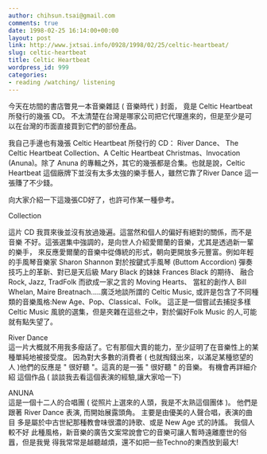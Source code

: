 ```yaml
---
author: chihsun.tsai@gmail.com
comments: true
date: 1998-02-25 16:14:00+00:00
layout: post
link: http://www.jxtsai.info/0928/1998/02/25/celtic-heartbeat/
slug: celtic-heartbeat
title: Celtic Heartbeat
wordpress_id: 999
categories:
- reading /watching/ listening
---
```


今天在坊間的書店瞥見一本音樂雜誌 ( 音樂時代 ) 封面， 竟是 Celtic Heartbeat 所發行的幾張 CD。 不太清楚在台灣是哪家公司把它代理進來的，但是至少是可以在台灣的市面直接買到它們的部份產品。  
  
我自己手邊也有幾張 Celtic Heartbeat 所發行的 CD： River Dance、 The Celtic Heartbeat Collection、A Celtic Heartbeat Christmas、Invocation (Anuna)。除了 Anuna 的專輯之外，其它的幾張都是合集。也就是說，Celtic Heartbeat 這個廠牌下並沒有太多太強的樂手藝人，雖然它靠了River Dance 這一張賺了不少錢。  
  
向大家介紹一下這幾張CD好了，也許可作某一種參考。  
  
Collection  
  
這片 CD 我買來後並沒有放過幾遍。這當然和個人的偏好有絕對的關係，而不是音樂 不好。這張選集中強調的，是向世人介紹愛爾蘭的音樂，尤其是透過新一輩的樂手， 來反應愛爾蘭的音樂中從傳統的形式，朝向更開放多元豐富。例如年輕的手風琴音樂家 Sharon Shannon 對於按鍵式手風琴 (Buttom Accordion) 彈奏技巧上的革新、對已是天后級  Mary Black 的妹妹 Frances Black 的期待、 融合 Rock, Jazz, TradFolk  而欲成一家之言的  Moving  Hearts、 當紅的創作人  Bill  Whelan, Maire Breatnach.....廣泛地談所謂的 Celtic Music, 或許是包含了不同種類的音樂風格:New Age、Pop、Classical、Folk。 這正是一個嘗試去捕捉多樣 Celtic Music 風貌的選集，但是夾雜在這些之中，對於偏好Folk Music 的人,可能就有點失望了。  
  
River Dance  
這一片大概就不用我多癈話了。它有那個大賣的能力，至少証明了在音樂性上的某種單純地被接受度。 因為對大多數的消費者 ( 也就掏錢出來，以滿足某種慾望的人 )他們的反應是 " 很好聽 "。這真的是一張 " 很好聽 " 的音樂。 有機會再詳細介紹  這個作品 ( 談談我去看這個表演的經驗,讓大家哈一下)  
  
ANUNA  
這是一個十二人的合唱團 ( 從照片上選來的人頭，我是不太熟這個團体 )。 他們是 跟著 River Dance 表演, 而開始展露頭角。 主要是由優美的人聲合唱，表演的曲目 多是屬於中古世紀那種教會味很濃的詩歌、或是 New Age 式的詩謠。 我個人較不好 此種風格，新音樂的廣告文案常說會它的音樂可讓人暫時遠離塵世的俗囂，但是我覺 得我常常是越聽越煩，還不如把一些Techno的東西放到最大!
